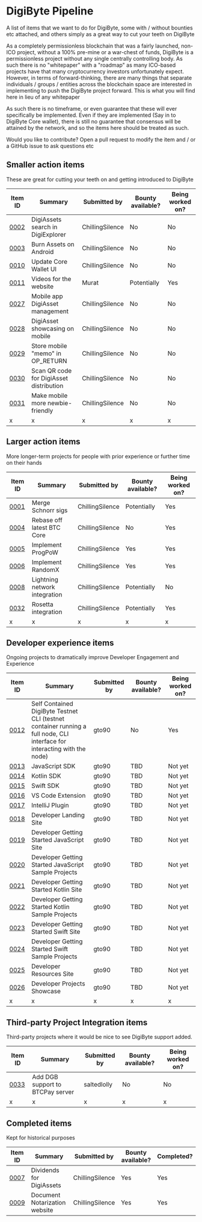 # DigiByte Pipeline

A list of items that we want to do for DigiByte, some with / without bounties etc attached, and others simply as a great way to cut your teeth on DigiByte

As a completely permissionless blockchain that was a fairly launched, non-ICO project, without a 100% pre-mine or a war-chest of funds, DigiByte is a permissionless project without any single centrally controlling body. As such there is no "whitepaper" with a "roadmap" as many ICO-based projects have that many cryptocurrency investors unfortunately expect. However, in terms of forward-thinking, there are many things that separate individuals / groups / entities across the blockchain space are interested in implementing to push the DigiByte project forward. This is what you will find here in lieu of any whitepaper

As such there is no timeframe, or even guarantee that these will ever specifically be implemented. Even if they are implemented (Say in to DigiByte Core wallet), there is still no guarantee that consensus will be attained by the network, and so the items here should be treated as such.

Would you like to contribute? Open a pull request to modify the item and / or a GitHub issue to ask questions etc

## Smaller action items

These are great for cutting your teeth on and getting introduced to DigiByte

| Item ID | Summary | Submitted by | Bounty available? | Being worked on? |
| --- | --- | --- | --- | --- |
| [0002](items/0002.md) | DigiAssets search in DigiExplorer | ChillingSilence | No | No |
| [0003](items/0003.md) | Burn Assets on Android | ChillingSilence | No | No |
| [0010](items/0010.md) | Update Core Wallet UI | ChillingSilence | No | No |
| [0011](items/0011.md) | Videos for the website | Murat | Potentially | Yes |
| [0027](items/0027.md) | Mobile app DigiAsset management | ChillingSilence | No | No |
| [0028](items/0028.md) | DigiAsset showcasing on mobile | ChillingSilence | No | No |
| [0029](items/0029.md) | Store mobile "memo" in OP_RETURN | ChillingSilence | No | No |
| [0030](items/0030.md) | Scan QR code for DigiAsset distribution | ChillingSilence | No | No |
| [0031](items/0031.md) | Make mobile more newbie-friendly | ChillingSilence | No | No |
| x | x | x | x | x |

## Larger action items

More longer-term projects for people with prior experience or further time on their hands

| Item ID | Summary | Submitted by | Bounty available? | Being worked on? |
| --- | --- | --- | --- | --- |
| [0001](items/0001.md) | Merge Schnorr sigs | ChillingSilence | Potentially | Yes |
| [0004](items/0004.md) | Rebase off latest BTC Core | ChillingSilence | No | Yes |
| [0005](items/0005.md) | Implement ProgPoW | ChillingSilence | Yes | Yes |
| [0006](items/0006.md) | Implement RandomX | ChillingSilence | Yes | Yes |
| [0008](items/0008.md) | Lightning network integration | ChillingSilence | Potentially | No |
| [0032](items/0032.md) | Rosetta integration | ChillingSilence | Potentially | Yes |
| x | x | x | x | x |

## Developer experience items

Ongoing projects to dramatically improve Developer Engagement and Experience

| Item ID | Summary | Submitted by | Bounty available? | Being worked on? |
| --- | --- | --- | --- | --- |
| [0012](items/0012.md) | Self Contained DigiByte Testnet CLI (testnet container running a full node, CLI interface for interacting with the node) | gto90 | No | Yes |
| [0013](items/0013.md) | JavaScript SDK | gto90 | TBD | Not yet |
| [0014](items/0014.md) | Kotlin SDK | gto90 | TBD | Not yet |
| [0015](items/0015.md) | Swift SDK | gto90 | TBD | Not yet |
| [0016](items/0016.md) | VS Code Extension | gto90 | TBD | Not yet |
| [0017](items/0017.md) | IntelliJ Plugin | gto90 | TBD | Not yet |
| [0018](items/0018.md) | Developer Landing Site | gto90 | TBD | Not yet |
| [0019](items/0019.md) | Developer Getting Started JavaScript Site | gto90 | TBD | Not yet |
| [0020](items/0020.md) | Developer Getting Started JavaScript Sample Projects | gto90 | TBD | Not yet |
| [0021](items/0021.md) | Developer Getting Started Kotlin Site | gto90 | TBD | Not yet |
| [0022](items/0022.md) | Developer Getting Started Kotlin Sample Projects | gto90 | TBD | Not yet |
| [0023](items/0023.md) | Developer Getting Started Swift Site | gto90 | TBD | Not yet |
| [0024](items/0024.md) | Developer Getting Started Swift Sample Projects | gto90 | TBD | Not yet |
| [0025](items/0025.md) | Developer Resources Site | gto90 | TBD | Not yet |
| [0026](items/0026.md) | Developer Projects Showcase | gto90 | TBD | Not yet |
| x | x | x | x | x |

## Third-party Project Integration items

Third-party projects where it would be nice to see DigiByte support added.

| Item ID | Summary | Submitted by | Bounty available? | Being worked on? |
| --- | --- | --- | --- | --- |
| [0033](items/0033.md) | Add DGB support to BTCPay server | saltedlolly | No | No |
| x | x | x | x | x |


## Completed items

Kept for historical purposes

| Item ID | Summary | Submitted by | Bounty available? | Completed? |
| --- | --- | --- | --- | --- |
| [0007](items/0007.md) | Dividends for DigiAssets | ChillingSilence | Yes | Yes |
| [0009](items/0009.md) | Document Notarization website | ChillingSilence | Yes | Yes |
